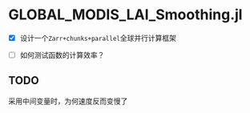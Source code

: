 # GLOBAL_MODIS_LAI_Smoothing.jl

- [x] 设计一个`Zarr+chunks+parallel`全球并行计算框架

- [ ] 如何测试函数的计算效率？

## TODO

采用中间变量时，为何速度反而变慢了
